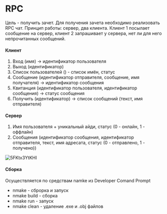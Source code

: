 # RPC

Цель - получить зачет. Для получения зачета необходимо реализовать RPC чат.
Принцип работы: сервер, два клиента. Клиент 1 посылает сообщение на сервер, клиент 2 запрашивает у сервера, нет ли для него непрочитанных сообщений.

#### Клиент

1. Вход (имя) -> идентификатор пользователя
2. Выход (идентификатор)
3. Список пользователей () - список имён, статус
4. Сообщение (идентификатор отправителя, сообщение, имя получателя) -> идентификатор сообщения
5. Квитанция (идентификатор пользователя, идентификатор сообщения) -> статус сообщения
6. Получить (идентификатор) -> список сообщений (текст, имя отправителя)

#### Сервер

1. Имя пользователя + уникальный айди, статус (0 - онлайн, 1 - оффлайн)
2. Сообщения (идентификатор сообщения, идентификатор отправителя, текст, имя адресата, статус (0 - отправлено, 1 - получено))

![5FKtx3YtKHI](https://user-images.githubusercontent.com/41260393/162808130-a0d5a3fa-e9b4-413d-9db7-e651701d06c3.jpg)

#### Cборка

Осуществляется по средствам namke из Developer Comand Prompt

- nmake - сброрка и запуск
- nmake build - сборка
- nmake run - запуск
- nmake clean - удаление .exe и .obj файлов

